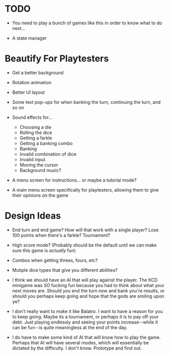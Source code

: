 # TODO 

- You need to play a bunch of games like this in order to know what to do next...

- A state manager 

# Beautify For Playtesters

- Get a better background 

- Rotation animation 

- Better UI layout 

- Some text pop-ups for when banking the turn, continuing the turn, and so on 

- Sound effects for...
    - Choosing a die 
    - Rolling the dice 
    - Getting a farkle 
    - Getting a banking combo 
    - Banking 
    - Invalid combination of dice 
    - Invalid input 
    - Moving the cursor
    - Background music?

- A menu screen for instructions... or maybe a tutorial mode? 

- A main menu screen specifically for playtesters, allowing them to give their opinions on the game 

# Design Ideas

- End turn and end game? How will that work with a single player? Lose 100 points when there's a farkle? Tournament? 

- High score mode? (Probably should be the default until we can make sure this game is _actually_ fun)

- Combos when getting threes, fours, etc? 

- Mutiple dice types that give you different abilities?  

- I think we should have an AI that will play against the player. The KCD minigame was _SO_ fucking fun because you had to think about what your next moves are. Should you end the turn now and bank you're results, or should you perhaps keep going and hope that the gods are smiling upon ye? 

- I don't really want to make it like Balatro. I want to have a reason for you to keep going. Maybe its a tournament, or perhaps it is to pay off your debt. Just playing endlessly and seeing your points increase--while it can be fun--is quite meaningless at the end of the day. 

- I do have to make some kind of AI that will know how to play the game. Perhaps that AI will have several modes, which will essentially be dictated by the difficulty. I don't know. Prototype and find out.
